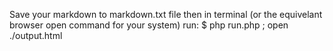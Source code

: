 Save your markdown to markdown.txt file then in terminal (or the equivelant browser open command for your system) run:
$ php run.php ; open ./output.html
